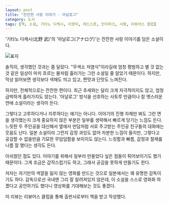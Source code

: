 ```yaml
---
layout: post
title: "잔잔한 사랑 이야기 - 아날로그"
category: 도서
tags: [책, 소설, 기타노 다케시, 이영미, 레드스톤, 인터파크, 서평, 리뷰어스 클럽]
---
```


'기타노 다케시(北野 武)'의
'아날로그(アナログ)'는
잔잔한 사랑 이야기를 담은 소설이다.

![표지](https://lh3.googleusercontent.com/-yissj9mO6BwrX2r5lwEpWNpjKveuaVOsXutOqDjUVSg4wMWzfJwYNjgYCnFX3SQK4F_oWrxjwr4zg=s480)

솔직히, 생각했던 것과는 좀 달랐다.
"무색소 저염식"이라길래 엄청 평범하고 별 것 없는 것 같은 일상이
마치 흐르는 물처럼 흘러가는 그런 소설일 줄 알았기 때문이다.
하지만, 막상 읽어보면 생각보다 색채도 띄고 있고,
짠맛과 단맛도 느껴진다.

하지만, 전체적으로는 잔잔한 편이다.
최근 추세와는 달리 크게 자극적이지도 않고,
엄청 급박하게 흘러가지도 않는다.
'아날로그' 방식을 선호하는 사토루 만큼이나
참 옛스러운 연애 소설이라는 생각이 든다.

그렇다고 고루하다거나 지루하다는 얘기는 아니다.
이야기의 진행 자체만 봐도 그런 면을 생각했는지 크게 중요하지 않은 부분은 일부를 생략해서 빠르게 당기는 느낌도 든다.
느릿한 두 주인공을 대신해서
옆에서 만담처럼 서로 주고받는 주인공 친구들의 대화에는 웃음도 난다.
일본 소설이라 그런지 감정 과잉도 없어 차분한 느낌이 들지만,
그렇다고 공감할 수 없을만큼 기묘한 무덤덤함을 보이지도 않는다.
느릿함과 빠름, 감정과 절제를 나름 잘 했다는 생각도 든다.

아쉬웠던 점도 있다.
이야기를 위해서 일부러 만들었다 싶은 점들이 튀어보이기도 했기 때문이다.
그게 조금은 갑작스럽기도 하고, 그래서 공감을 못하게 만들기도 한다.

저자는 자기만의 색깔을 잃지 않는 영화를 만드는 것으로 일본에서는 꽤 유명한 감독이기도 하다.
감독으로선 국내엔 그리 잘 알려져있지 않은데,
이 소설을 스스로 영화화 하곘다고 공언하기도 했다니
영상화를 기대해보는 것도 좋겠다.



<div class="im im-info">
이 리뷰는 리뷰어스 클럽을 통해 출판사로부터 책을 받고 작성했다.
</div>

